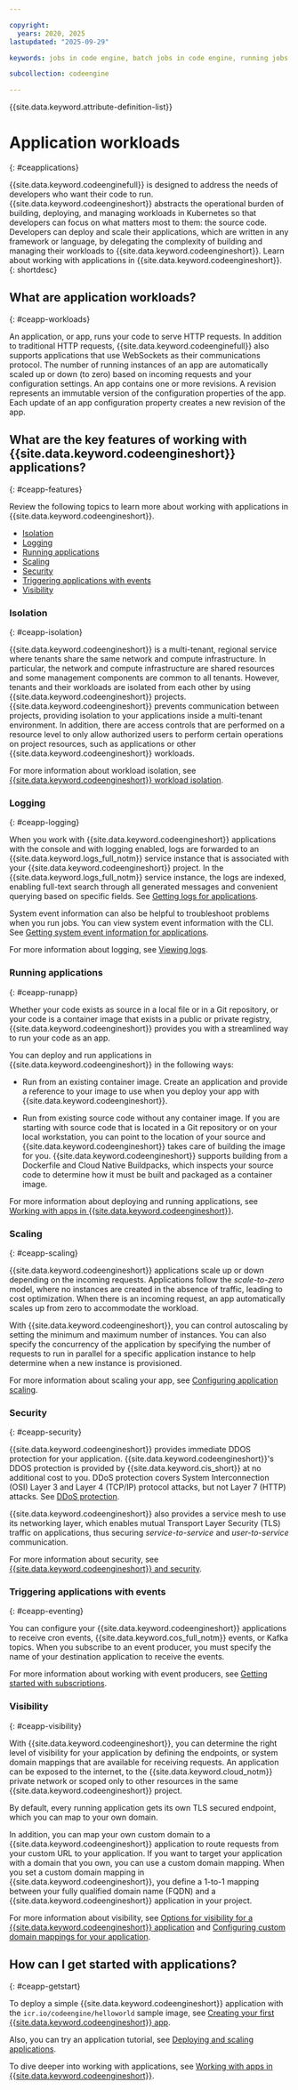 ```yaml
---

copyright:
  years: 2020, 2025
lastupdated: "2025-09-29"

keywords: jobs in code engine, batch jobs in code engine, running jobs with code engine, creating jobs with code engine, images for jobs in code engine, jobs, batch jobs, batch job workloads, job run, environment variables

subcollection: codeengine

---
```


{{site.data.keyword.attribute-definition-list}}

# Application workloads
{: #ceapplications}


{{site.data.keyword.codeenginefull}} is designed to address the needs of developers who want their code to run. {{site.data.keyword.codeengineshort}} abstracts the operational burden of building, deploying, and managing workloads in Kubernetes so that developers can focus on what matters most to them: the source code. Developers can deploy and scale their applications, which are written in any framework or language, by delegating the complexity of building and managing their workloads to {{site.data.keyword.codeengineshort}}. Learn about working with applications in {{site.data.keyword.codeengineshort}}.
{: shortdesc}

## What are application workloads?
{: #ceapp-workloads}

An application, or app, runs your code to serve HTTP requests. In addition to traditional HTTP requests, {{site.data.keyword.codeenginefull}} also supports applications that use WebSockets as their communications protocol. The number of running instances of an app are automatically scaled up or down (to zero) based on incoming requests and your configuration settings. An app contains one or more revisions. A revision represents an immutable version of the configuration properties of the app. Each update of an app configuration property creates a new revision of the app. 

## What are the key features of working with {{site.data.keyword.codeengineshort}} applications?
{: #ceapp-features}

Review the following topics to learn more about working with applications in {{site.data.keyword.codeengineshort}}.

* [Isolation](#ceapp-isolation)
* [Logging](#ceapp-logging)
* [Running applications](#ceapp-runapp)
* [Scaling](#ceapp-scaling)
* [Security](#ceapp-security)
* [Triggering applications with events](#ceapp-eventing)
* [Visibility](#ceapp-visibility)


### Isolation
{: #ceapp-isolation}

{{site.data.keyword.codeengineshort}} is a multi-tenant, regional service where tenants share the same network and compute infrastructure. In particular, the network and compute infrastructure are shared resources and some management components are common to all tenants. However, tenants and their workloads are isolated from each other by using {{site.data.keyword.codeengineshort}} projects. {{site.data.keyword.codeengineshort}} prevents communication between projects, providing isolation to your applications inside a multi-tenant environment. In addition, there are access controls that are performed on a resource level to only allow authorized users to perform certain operations on project resources, such as applications or other {{site.data.keyword.codeengineshort}} workloads.

For more information about workload isolation, see [{{site.data.keyword.codeengineshort}} workload isolation](/docs/codeengine?topic=codeengine-architecture#workload-isolation).

### Logging
{: #ceapp-logging}

When you work with {{site.data.keyword.codeengineshort}} applications with the console and with logging enabled, logs are forwarded to an {{site.data.keyword.logs_full_notm}} service instance that is associated with your {{site.data.keyword.codeengineshort}} project. In the {{site.data.keyword.logs_full_notm}} service instance, the logs are indexed, enabling full-text search through all generated messages and convenient querying based on specific fields. See [Getting logs for applications](/docs/codeengine?topic=codeengine-troubleshoot-apps#ts-app-gettinglogs).

System event information can also be helpful to troubleshoot problems when you run jobs. You can view system event information with the CLI. See [Getting system event information for applications](/docs/codeengine?topic=codeengine-troubleshoot-apps#ts-app-gettingevent).

For more information about logging, see [Viewing logs](/docs/codeengine?topic=codeengine-logging).

### Running applications
{: #ceapp-runapp}

Whether your code exists as source in a local file or in a Git repository, or your code is a container image that exists in a public or private registry, {{site.data.keyword.codeengineshort}} provides you with a streamlined way to run your code as an app.

You can deploy and run applications in {{site.data.keyword.codeengineshort}} in the following ways:

* Run from an existing container image. Create an application and provide a reference to your image to use when you deploy your app with {{site.data.keyword.codeengineshort}}.

* Run from existing source code without any container image. If you are starting with source code that is located in a Git repository or on your local workstation, you can point to the location of your source and {{site.data.keyword.codeengineshort}} takes care of building the image for you. {{site.data.keyword.codeengineshort}} supports building from a Dockerfile and Cloud Native Buildpacks, which inspects your source code to determine how it must be built and packaged as a container image.

For more information about deploying and running applications, see [Working with apps in {{site.data.keyword.codeengineshort}}](/docs/codeengine?topic=codeengine-application-workloads).

### Scaling
{: #ceapp-scaling}

{{site.data.keyword.codeengineshort}} applications scale up or down depending on the incoming requests. Applications follow the *scale-to-zero* model, where no instances are created in the absence of traffic, leading to cost optimization. When there is an incoming request, an app automatically scales up from zero to accommodate the workload.

With {{site.data.keyword.codeengineshort}}, you can control autoscaling by setting the minimum and maximum number of instances. You can also specify the concurrency of the application by specifying the number of requests to run in parallel for a specific application instance to help determine when a new instance is provisioned.

For more information about scaling your app, see [Configuring application scaling](/docs/codeengine?topic=codeengine-app-scale).


### Security
{: #ceapp-security}

{{site.data.keyword.codeengineshort}} provides immediate DDOS protection for your application. {{site.data.keyword.codeengineshort}}'s DDOS protection is provided by {{site.data.keyword.cis_short}} at no additional cost to you. DDoS protection covers System Interconnection (OSI) Layer 3 and Layer 4 (TCP/IP) protocol attacks, but not Layer 7 (HTTP) attacks. See [DDoS protection](/docs/codeengine?topic=codeengine-secure#secure-ddos).

{{site.data.keyword.codeengineshort}} also provides a service mesh to use its networking layer, which enables mutual Transport Layer Security (TLS) traffic on applications, thus securing *service-to-service* and *user-to-service* communication.

For more information about security, see [{{site.data.keyword.codeengineshort}} and security](/docs/codeengine?topic=codeengine-secure).

### Triggering applications with events
{: #ceapp-eventing}

You can configure your {{site.data.keyword.codeengineshort}} applications to receive cron events, {{site.data.keyword.cos_full_notm}} events, or Kafka topics. When you subscribe to an event producer, you must specify the name of your destination application to receive the events.

For more information about working with event producers, see [Getting started with subscriptions](/docs/codeengine?topic=codeengine-subscribing-events).

### Visibility
{: #ceapp-visibility}

With {{site.data.keyword.codeengineshort}}, you can determine the right level of visibility for your application by defining the endpoints, or system domain mappings that are available for receiving requests. An application can be exposed to the internet, to the {{site.data.keyword.cloud_notm}} private network or scoped only to other resources in the same {{site.data.keyword.codeengineshort}} project.

By default, every running application gets its own TLS secured endpoint, which you can map to your own domain.

In addition, you can map your own custom domain to a {{site.data.keyword.codeengineshort}} application to route requests from your custom URL to your application. If you want to target your application with a domain that you own, you can use a custom domain mapping. When you set a custom domain mapping in {{site.data.keyword.codeengineshort}}, you define a 1-to-1 mapping between your fully qualified domain name (FQDN) and a {{site.data.keyword.codeengineshort}} application in your project.

For more information about visibility, see [Options for visibility for a {{site.data.keyword.codeengineshort}} application](/docs/codeengine?topic=codeengine-application-workloads#optionsvisibility) and [Configuring custom domain mappings for your application](/docs/codeengine?topic=codeengine-domain-mappings).

## How can I get started with applications?
{: #ceapp-getstart}

To deploy a simple {{site.data.keyword.codeengineshort}} application with the `icr.io/codeengine/helloworld` sample image, see [Creating your first {{site.data.keyword.codeengineshort}} app](/docs/codeengine?topic=codeengine-getting-started#app-hello).

Also, you can try an application tutorial, see [Deploying and scaling applications](/docs/codeengine?topic=codeengine-deploy-app-tutorial).

To dive deeper into working with applications, see [Working with apps in {{site.data.keyword.codeengineshort}}](/docs/codeengine?topic=codeengine-application-workloads).
